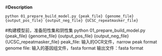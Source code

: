 #**Description**


`python 01_prepare_build_model.py {peak_file} {genome_file} {output_pos_file} {output_neg_file} {UCSC_repeatmasker_file}`

#构建模型前，准备阳性集和阴性集
python 01_prepare_build_model.py {peak_file} {genome_file} {output_pos_file} {output_neg_file} {UCSC_repeatmasker_file}
peak_file: 输入的OCR文件，narrow peak format
genome file: 输入的基因组文件，fasta format
输出文件：fasta format

